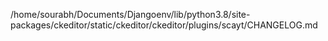 /home/sourabh/Documents/Djangoenv/lib/python3.8/site-packages/ckeditor/static/ckeditor/ckeditor/plugins/scayt/CHANGELOG.md